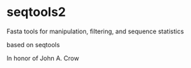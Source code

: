 # seqtools2
Fasta tools for manipulation, filtering, and sequence statistics

based on seqtools

In honor of John A. Crow
